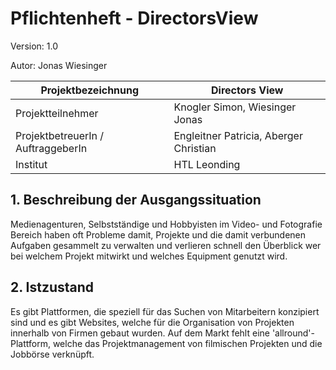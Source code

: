 # Pflichtenheft - DirectorsView

Version: 1.0

Autor: Jonas Wiesinger 

| Projektbezeichnung             | Directors View                         |
| ------------------------------ | -------------------------------------- |
| Projektteilnehmer              | Knogler Simon, Wiesinger Jonas         |
| ProjektbetreuerIn / AuftraggeberIn | Engleitner Patricia, Aberger Christian |
| Institut                       | HTL Leonding                           |

## 1. Beschreibung der Ausgangssituation

Medienagenturen, Selbstständige und Hobbyisten im Video- und Fotografie Bereich haben oft Probleme damit, Projekte 
und die damit verbundenen Aufgaben gesammelt zu verwalten und verlieren schnell den Überblick wer bei welchem Projekt 
mitwirkt und welches Equipment genutzt wird. 

## 2. Istzustand

Es gibt Plattformen, die speziell für das Suchen von Mitarbeitern konzipiert sind und es gibt Websites, welche für die Organisation von Projekten innerhalb von Firmen gebaut wurden. Auf dem Markt fehlt eine 'allround'-Plattform, welche das Projektmanagement von filmischen Projekten und die Jobbörse verknüpft.

